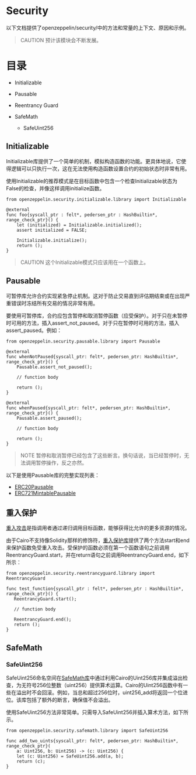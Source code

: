 # Security
以下文档提供了openzeppelin/security/中的方法和常量的上下文、原因和示例。

> CAUTION
预计该模块会不断发展。

# 目录
* Initializable

* Pausable

* Reentrancy Guard

* SafeMath

  * SafeUint256

## Initializable
Initializable库提供了一个简单的机制，模拟构造函数的功能。更具体地说，它使得逻辑可以只执行一次，这在无法使用构造函数设置合约的初始状态时非常有用。

使用Initializable的推荐模式是在目标函数中包含一个检查Initializable状态为False的检查，并像这样调用initialize函数。
```
from openzeppelin.security.initializable.library import Initializable

@external
func foo{syscall_ptr : felt*, pedersen_ptr : HashBuiltin*, range_check_ptr}() {
    let (initialized) = Initializable.initialized();
    assert initialized = FALSE;

    Initializable.initialize();
    return ();
}
```
> CAUTION
这个Initializable模式只应该用在一个函数上。


## Pausable
可暂停库允许合约实现紧急停止机制。这对于防止交易直到评估期结束或在出现严重错误时冻结所有交易的情况非常有用。

要使用可暂停库，合约应包含暂停和取消暂停函数（应受保护）。对于只在未暂停时可用的方法，插入assert_not_paused。对于只在暂停时可用的方法，插入assert_paused。例如：
```
from openzeppelin.security.pausable.library import Pausable

@external
func whenNotPaused{syscall_ptr: felt*, pedersen_ptr: HashBuiltin*, range_check_ptr}() {
    Pausable.assert_not_paused();

    // function body

    return ();
}

@external
func whenPaused{syscall_ptr: felt*, pedersen_ptr: HashBuiltin*, range_check_ptr}() {
    Pausable.assert_paused();

    // function body

    return ();
}
```
> NOTE
暂停和取消暂停已经包含了这些断言。换句话说，当已经暂停时，无法调用暂停操作，反之亦然。

以下是使用Pausable库的完整实现列表：

* [ERC20Pausable](https://github.com/OpenZeppelin/cairo-contracts/blob/release-v0.4.0b/src/openzeppelin/token/erc20/presets/ERC20Pausable.cairo)
* [ERC721MintablePausable](https://github.com/OpenZeppelin/cairo-contracts/blob/release-v0.4.0b/src/openzeppelin/token/erc721/presets/ERC721MintablePausable.cairo)

## 重入保护
[重入攻击](https://gus-tavo-guim.medium.com/reentrancy-attack-on-smart-contracts-how-to-identify-the-exploitable-and-an-example-of-an-attack-4470a2d8dfe4)是指调用者通过递归调用目标函数，能够获得比允许的更多资源的情况。

由于Cairo不支持像Solidity那样的修饰符，[重入保护库](https://github.com/OpenZeppelin/cairo-contracts/blob/release-v0.4.0b/src/openzeppelin/security/reentrancyguard/library.cairo)提供了两个方法start和end来保护函数免受重入攻击。受保护的函数必须在第一个函数语句之前调用ReentrancyGuard.start，并在return语句之前调用ReentrancyGuard.end，如下所示：
```
from openzeppelin.security.reentrancyguard.library import ReentrancyGuard

func test_function{syscall_ptr : felt*, pedersen_ptr : HashBuiltin*, range_check_ptr}() {
   ReentrancyGuard.start();

   // function body

   ReentrancyGuard.end();
   return ();
}
```

## SafeMath

### SafeUint256
SafeUint256命名空间在[SafeMath库](https://github.com/OpenZeppelin/cairo-contracts/blob/release-v0.4.0b/src/openzeppelin/security/safemath/library.cairo)中通过利用Cairo的Uint256库并集成溢出检查，为无符号256位整数（uint256）提供算术运算。Cairo的Uint256函数中有一些在溢出时不会回滚。例如，当总和超过256位时，uint256_add将返回一个位进位。该库包括了额外的断言，确保值不会溢出。

使用SafeUint256方法非常简单。只需导入SafeUint256并插入算术方法，如下所示。
```
from openzeppelin.security.safemath.library import SafeUint256

func add_two_uints{syscall_ptr: felt*, pedersen_ptr: HashBuiltin*, range_check_ptr}(
    a: Uint256, b: Uint256) -> (c: Uint256) {
    let (c: Uint256) = SafeUint256.add(a, b);
    return (c);
}
```